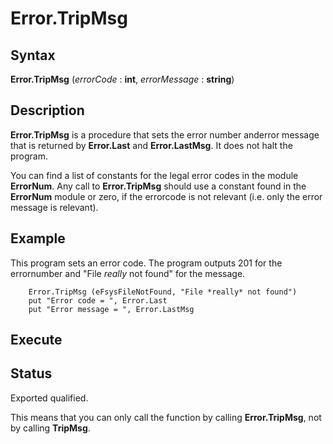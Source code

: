 
# Error.TripMsg

## Syntax
**Error.TripMsg** (_errorCode_ : **int**, _errorMessage_ : **string**)

## Description
**Error.TripMsg** is a procedure that sets the error number anderror message that is returned by **Error.Last** and **Error.LastMsg**. It does not halt the program.

You can find a list of constants for the legal error codes in the module **ErrorNum**. Any call to **Error.TripMsg** should use a constant found in the **ErrorNum** module or zero, if the errorcode is not relevant (i.e. only the error message is relevant).


## Example
This program sets an error code. The program outputs 201 for the errornumber and "File *really* not found" for the message.

        Error.TripMsg (eFsysFileNotFound, "File *really* not found")
        put "Error code = ", Error.Last
        put "Error message = ", Error.LastMsg
## Execute



## Status
Exported qualified.

This means that you can only call the function by calling **Error.TripMsg**, not by calling **TripMsg**.

